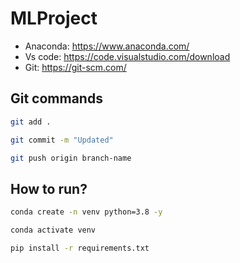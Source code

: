# MLProject

- Anaconda: https://www.anaconda.com/
- Vs code: https://code.visualstudio.com/download
- Git: https://git-scm.com/

## Git commands

```bash
git add .

git commit -m "Updated"

git push origin branch-name
```


## How to run?

```bash
conda create -n venv python=3.8 -y
```

```bash
conda activate venv
```

```bash
pip install -r requirements.txt
```